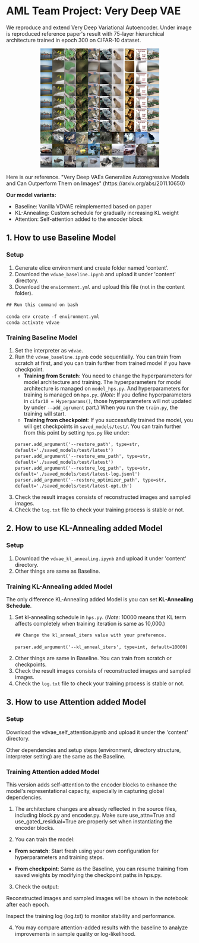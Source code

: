 # AML Team Project: Very Deep VAE

We reproduce and extend Very Deep Variational Autoencoder. Under image is reproduced reference paper's result with 75-layer hierarchical architecture trained in epoch 300 on CIFAR-10 dataset.  
<p align="center">
  <img src="https://github.com/geonhoted/VDVAE_AML/blob/main/result_of_baseline_epoch300.png?raw=true" alt="VDVAE epoch300 result" />
</p>  
Here is our reference. "Very Deep VAEs Generalize Autoregressive Models and Can Outperform Them on Images" (https://arxiv.org/abs/2011.10650)  

**Our model variants:**
- Baseline: Vanilla VDVAE reimplemented based on paper
- KL-Annealing: Custom schedule for gradually increasing KL weight
- Attention: Self-attention added to the encoder block

## 1. How to use Baseline Model

### Setup

1) Generate elice environment and create folder named 'content'.  
2) Download the `vdvae_baseline.ipynb` and upload it under 'content' directory.
3) Download the `enviornment.yml` and upload this file (not in the content folder).
```
## Run this command on bash

conda env create -f environment.yml
conda activate vdvae
```

### Training Baseline Model

1) Set the interpreter as `vdvae`.
2) Run the `vdvae_baseline.ipynb` code sequentially. You can train from scratch at first, and you can train further from trained model if you have checkpoint. 
    - **Training from Scratch**: You need to change the hyperparameters for model architecture and training. The hyperparameters for model architecture is managed on `model_hps.py`. And hyperparameters for training is managed on `hps.py`. (*Note*: If you define hyperparameters in `cifar10 = Hyperparams()`, those hyperparameters will not updated by under `--add_agrument` part.) When you run the `train.py`, the training will start. 
    - **Training from checkpoint**: If you successfully trained the model, you will get checkpoints in `saved_models/test/`. You can train further from this point by setting `hps.py` like under:  
    ```
    parser.add_argument('--restore_path', type=str, default='./saved_models/test/latest')
    parser.add_argument('--restore_ema_path', type=str, default='./saved_models/test/latest')
    parser.add_argument('--restore_log_path', type=str, default='./saved_models/test/latest-log.jsonl')
    parser.add_argument('--restore_optimizer_path', type=str, default='./saved_models/test/latest-opt.th')
    ```
3) Check the result images consists of reconstructed images and sampled images.
4) Check the `log.txt` file to check your training process is stable or not.

## 2. How to use KL-Annealing added Model

### Setup

1) Download the `vdvae_kl_annealing.ipynb` and upload it under 'content' directory.
2) Other things are same as Baseline.

### Training KL-Annealing added Model

The only difference KL-Annealing added Model is you can set **KL-Annealing Schedule**.  
1) Set kl-annealing schedule in `hps.py`. (*Note*: 10000 means that KL term affects completely when training iteration is same as 10,000.)
    ```
    ## Change the kl_anneal_iters value with your preference.

    parser.add_argument('--kl_anneal_iters', type=int, default=10000)
    ```
2) Other things are same in Baseline. You can train from scratch or checkpoints.
3) Check the result images consists of reconstructed images and sampled images.
4) Check the `log.txt` file to check your training process is stable or not.

## 3. How to use Attention added Model

### Setup

Download the vdvae_self_attention.ipynb and upload it under the 'content' directory.

Other dependencies and setup steps (environment, directory structure, interpreter setting) are the same as the Baseline.

### Training Attention added Model
This version adds self-attention to the encoder blocks to enhance the model's representational capacity, especially in capturing global dependencies.

1. The architecture changes are already reflected in the source files, including block.py and encoder.py. Make sure use_attn=True and use_gated_residual=True are properly set when instantiating the encoder blocks.

2. You can train the model:

- **From scratch**: Start fresh using your own configuration for hyperparameters and training steps.

- **From checkpoint**: Same as the Baseline, you can resume training from saved weights by modifying the checkpoint paths in hps.py.

3. Check the output:

Reconstructed images and sampled images will be shown in the notebook after each epoch.

Inspect the training log (log.txt) to monitor stability and performance.

4. You may compare attention-added results with the baseline to analyze improvements in sample quality or log-likelihood. 
